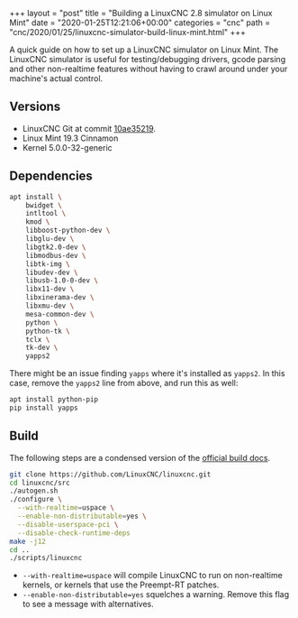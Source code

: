 +++
layout = "post"
title = "Building a LinuxCNC 2.8 simulator on Linux Mint"
date = "2020-01-25T12:21:06+00:00"
categories = "cnc"
path = "cnc/2020/01/25/linuxcnc-simulator-build-linux-mint.html"
+++

A quick guide on how to set up a LinuxCNC simulator on Linux Mint. The LinuxCNC simulator is useful
for testing/debugging drivers, gcode parsing and other non-realtime features without having to crawl
around under your machine's actual control.

## Versions

- LinuxCNC Git at commit
  [10ae35219](https://github.com/LinuxCNC/linuxcnc/tree/10ae352190d13b60a2153b5284c5cda7d7de59a9).
- Linux Mint 19.3 Cinnamon
- Kernel 5.0.0-32-generic

## Dependencies

```bash
apt install \
    bwidget \
    intltool \
    kmod \
    libboost-python-dev \
    libglu-dev \
    libgtk2.0-dev \
    libmodbus-dev \
    libtk-img \
    libudev-dev \
    libusb-1.0-0-dev \
    libx11-dev \
    libxinerama-dev \
    libxmu-dev \
    mesa-common-dev \
    python \
    python-tk \
    tclx \
    tk-dev \
    yapps2
```

There might be an issue finding `yapps` where it's installed as `yapps2`. In this case, remove the
`yapps2` line from above, and run this as well:

```bash
apt install python-pip
pip install yapps
```

## Build

The following steps are a condensed version of the
[official build docs](http://linuxcnc.org/docs/devel/html/code/building-linuxcnc.html#_non_realtime).

```bash
git clone https://github.com/LinuxCNC/linuxcnc.git
cd linuxcnc/src
./autogen.sh
./configure \
  --with-realtime=uspace \
  --enable-non-distributable=yes \
  --disable-userspace-pci \
  --disable-check-runtime-deps
make -j12
cd ..
./scripts/linuxcnc
```

- `--with-realtime=uspace` will compile LinuxCNC to run on non-realtime kernels, or kernels that use
  the Preempt-RT patches.
- `--enable-non-distributable=yes` squelches a warning. Remove this flag to see a message with
  alternatives.
